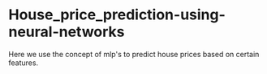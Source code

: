 # House_price_prediction-using-neural-networks

Here we use the concept of mlp's to predict house prices based on certain features.
